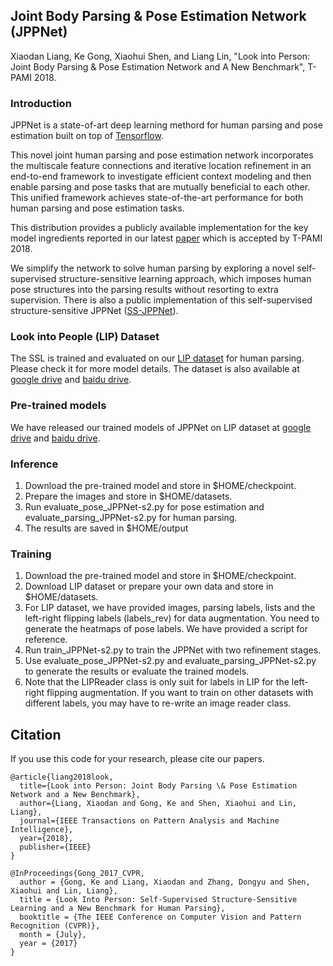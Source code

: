 ## Joint Body Parsing & Pose Estimation Network (JPPNet)
Xiaodan Liang, Ke Gong, Xiaohui Shen, and Liang Lin, "Look into Person: Joint Body Parsing & Pose Estimation Network and A New Benchmark", T-PAMI 2018.

### Introduction

JPPNet is a state-of-art deep learning methord for human parsing and pose estimation built on top of [Tensorflow](http://www.tensorflow.org).

This novel joint human parsing and pose estimation network incorporates the multiscale feature connections and iterative location refinement in an end-to-end framework to investigate efficient context modeling and then enable parsing and pose tasks that are mutually beneficial to each other. This unified framework achieves state-of-the-art performance for both human parsing and pose estimation tasks. 


This distribution provides a publicly available implementation for the key model ingredients reported in our latest [paper](https://arxiv.org/pdf/1804.01984.pdf) which is accepted by T-PAMI 2018.

We simplify the network to solve human parsing by exploring a novel self-supervised structure-sensitive learning approach, which imposes human pose structures into the parsing results without resorting to extra supervision. There is also a public implementation of this self-supervised structure-sensitive JPPNet ([SS-JPPNet](https://github.com/Engineering-Course/LIP_SSL)).


### Look into People (LIP) Dataset

The SSL is trained and evaluated on our [LIP dataset](http://www.sysu-hcp.net/lip) for human parsing.  Please check it for more model details. The dataset is also available at [google drive](https://drive.google.com/drive/folders/0BzvH3bSnp3E9ZW9paE9kdkJtM3M?usp=sharing) and [baidu drive](http://pan.baidu.com/s/1nvqmZBN).


### Pre-trained models

We have released our trained models of JPPNet on LIP dataset at [google drive](https://drive.google.com/open?id=1BFVXgeln-bek8TCbRjN6utPAgRE0LJZg) and [baidu drive](https://pan.baidu.com/s/1hQvg1TMIt0JA0yMfjyzQgQ).



### Inference
1. Download the pre-trained model and store in $HOME/checkpoint.
2. Prepare the images and store in $HOME/datasets.
3. Run evaluate_pose_JPPNet-s2.py for pose estimation and evaluate_parsing_JPPNet-s2.py for human parsing.
4. The results are saved in $HOME/output

### Training
1. Download the pre-trained model and store in $HOME/checkpoint.
2. Download LIP dataset or prepare your own data and store in $HOME/datasets.
3. For LIP dataset, we have provided images, parsing labels, lists and the left-right flipping labels (labels_rev) for data augmentation. You need to generate the heatmaps of pose labels. We have provided a script for reference.
4. Run train_JPPNet-s2.py to train the JPPNet with two refinement stages.
5. Use evaluate_pose_JPPNet-s2.py and evaluate_parsing_JPPNet-s2.py to generate the results or evaluate the trained models.
6. Note that the LIPReader class is only suit for labels in LIP for the left-right flipping augmentation. If you want to train on other datasets with different labels, you may have to re-write an image reader class.

## Citation
If you use this code for your research, please cite our papers.
```
@article{liang2018look,
  title={Look into Person: Joint Body Parsing \& Pose Estimation Network and a New Benchmark},
  author={Liang, Xiaodan and Gong, Ke and Shen, Xiaohui and Lin, Liang},
  journal={IEEE Transactions on Pattern Analysis and Machine Intelligence},
  year={2018},
  publisher={IEEE}
}

@InProceedings{Gong_2017_CVPR,
  author = {Gong, Ke and Liang, Xiaodan and Zhang, Dongyu and Shen, Xiaohui and Lin, Liang},
  title = {Look Into Person: Self-Supervised Structure-Sensitive Learning and a New Benchmark for Human Parsing},
  booktitle = {The IEEE Conference on Computer Vision and Pattern Recognition (CVPR)},
  month = {July},
  year = {2017}
}
```
